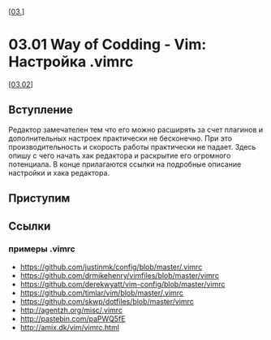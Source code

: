 <!--
File          : 03.01.md

Created       : Mon 27 Jul 2015 22:54:41
Last Modified : Mon 27 Jul 2015 23:24:57
Maintainer    : sharlatan
-->


\[[03.](./03.md "Редактор Vim")\]
# 03.01 Way of Codding - Vim: Настройка .vimrc #
\[[03.02](./03.02.md "Плагины")\]


## Вступление ##
Редактор замечателен тем что его можно расширять за счет плагинов и
дополнительных настроек практически не бесконечно. При это производительность и
скорость работы практически не падает. Здесь опишу с чего начать хак редактора и
раскрытие его огромного потенциала. В конце прилагаются ссылки на подробные
описание настройки и хака редактора. 

## Приступим ##

## Ссылки ##
### примеры .vimrc ###
*   https://github.com/justinmk/config/blob/master/.vimrc
*   https://github.com/drmikehenry/vimfiles/blob/master/vimrc
*   https://github.com/derekwyatt/vim-config/blob/master/vimrc
*   https://github.com/timlar/vim/blob/master/.vimrc
*   https://github.com/skwp/dotfiles/blob/master/vimrc
*   http://agentzh.org/misc/.vimrc
*   http://pastebin.com/paPWQ5fE
*   http://amix.dk/vim/vimrc.html
